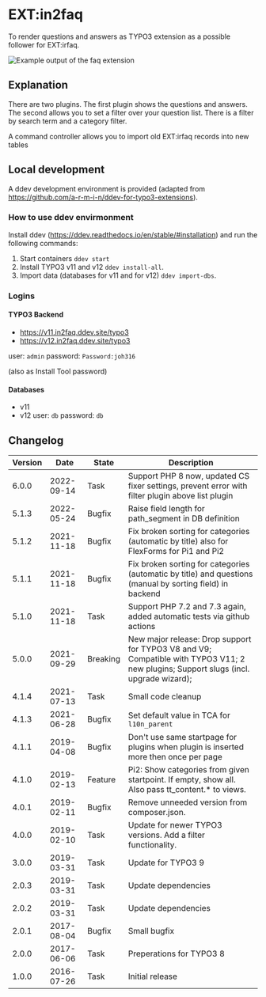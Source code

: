 # EXT:in2faq

To render questions and answers as TYPO3 extension as a possible follower for EXT:irfaq.

![Example output of the faq extension](Documentation/Images/screenshot_in2faq_frontend.png "Example output")

## Explanation

There are two plugins. The first plugin shows the questions and answers. The second allows you to set a filter over your
question list. There is a filter by search term and a category filter.

A command controller allows you to import old EXT:irfaq records into new tables

## Local development
A ddev development environment is provided (adapted from https://github.com/a-r-m-i-n/ddev-for-typo3-extensions). 

### How to use ddev envirmonment
Install ddev (https://ddev.readthedocs.io/en/stable/#installation) and run the following commands:

1. Start containers
`ddev start` 
2. Install TYPO3 v11 and v12
`ddev install-all`.
3. Import data (databases for v11 and for v12)
`ddev import-dbs`.

### Logins

#### TYPO3 Backend
* https://v11.in2faq.ddev.site/typo3
* https://v12.in2faq.ddev.site/typo3

user: `admin` 
password: `Password:joh316`

(also as Install Tool password)

#### Databases
* v11
* v12
user: `db`
password: `db`

## Changelog

| Version | Date       | State      | Description                                                                                                                          |
|---------|------------| ---------- |--------------------------------------------------------------------------------------------------------------------------------------|
| 6.0.0   | 2022-09-14 | Task       | Support PHP 8 now, updated CS fixer settings, prevent error with filter plugin above list plugin                                     |
| 5.1.3   | 2022-05-24 | Bugfix     | Raise field length for path_segment in DB definition                                                                                 |
| 5.1.2   | 2021-11-18 | Bugfix     | Fix broken sorting for categories (automatic by title) also for FlexForms for Pi1 and Pi2                                            |
| 5.1.1   | 2021-11-18 | Bugfix     | Fix broken sorting for categories (automatic by title) and questions (manual by sorting field) in backend                            |
| 5.1.0   | 2021-11-18 | Task       | Support PHP 7.2 and 7.3 again, added automatic tests via github actions                                                              |
| 5.0.0   | 2021-09-29 | Breaking   | New major release: Drop support for TYPO3 V8 and V9; Compatible with TYPO3 V11; 2 new plugins; Support slugs (incl. upgrade wizard); |
| 4.1.4   | 2021-07-13 | Task       | Small code cleanup                                                                                                                   |
| 4.1.3   | 2021-06-28 | Bugfix     | Set default value in TCA for `l10n_parent`                                                                                           |
| 4.1.1   | 2019-04-08 | Bugfix     | Don't use same startpage for plugins when plugin is inserted more then once per page                                                 |
| 4.1.0   | 2019-02-13 | Feature    | Pi2: Show categories from given startpoint. If empty, show all. Also pass tt_content.* to views.                                     |
| 4.0.1   | 2019-02-11 | Bugfix     | Remove unneeded version from composer.json.                                                                                          |
| 4.0.0   | 2019-02-10 | Task       | Update for newer TYPO3 versions. Add a filter functionality.                                                                         |
| 3.0.0   | 2019-03-31 | Task       | Update for TYPO3 9                                                                                                                   |
| 2.0.3   | 2019-03-31 | Task       | Update dependencies                                                                                                                  |
| 2.0.2   | 2019-03-31 | Task       | Update dependencies                                                                                                                  |
| 2.0.1   | 2017-08-04 | Bugfix     | Small bugfix                                                                                                                         |
| 2.0.0   | 2017-06-06 | Task       | Preperations for TYPO3 8                                                                                                             |
| 1.0.0   | 2016-07-26 | Task       | Initial release                                                                                                                      |

